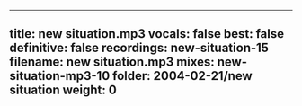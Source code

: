 
---
title: new situation.mp3
vocals: false
best: false
definitive: false
recordings: new-situation-15
filename: new situation.mp3
mixes: new-situation-mp3-10
folder: 2004-02-21/new situation
weight: 0
---
